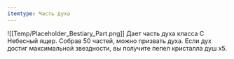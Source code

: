 ```yaml
---
itemtype: Часть духа
---
```

![[Temp/Placeholder_Bestiary_Part.png]]
Дает часть духа класса C Небесный ящер. Собрав 50 частей, можно призвать духа. Если дух достиг максимальной звездности, вы получите пепел кристалла душ х5.
